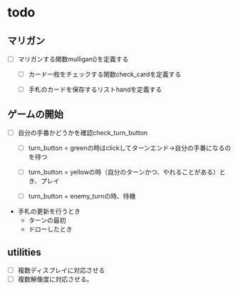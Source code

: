 # todo


## マリガン
- [ ] マリガンする関数mulligan()を定義する
    - [ ] カード一枚をチェックする関数check_cardを定義する
    - [ ] 手札のカードを保存するリストhandを定義する


## ゲームの開始
- [ ] 自分の手番かどうかを確認check_turn_button
    - [ ] turn_button = greenの時はclickしてターンエンド->自分の手番になるのを待つ
    - [ ] turn_button = yellowの時（自分のターンかつ、やれることがある）とき、プレイ

    - [ ] turn_button = enemy_turnの時、待機


- 手札の更新を行うとき
    - ターンの最初
    - ドローしたとき


## utilities
- [ ] 複数ディスプレイに対応させる
- [ ] 複数解像度に対応させる。
